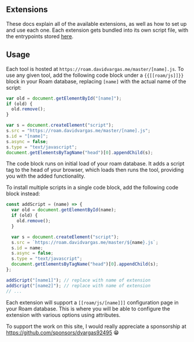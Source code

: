 ## Extensions

These docs explain all of the available extensions, as well as how to set up and use each one. Each extension gets bundled into its own script file, with the entrypoints stored [here](https://github.com/dvargas92495/roam-js-extensions/tree/master/src/entries).

## Usage

Each tool is hosted at `https://roam.davidvargas.me/master/[name].js`. To use any given tool, add the following code block under a `{{[[roam/js]]}}` block in your Roam database, replacing `[name]` with the actual name of the script:

```javascript
var old = document.getElementById("[name]");
if (old) {
  old.remove();
}

var s = document.createElement("script");
s.src = "https://roam.davidvargas.me/master/[name].js";
s.id = "[name]";
s.async = false;
s.type = "text/javascript";
document.getElementsByTagName("head")[0].appendChild(s);
```

The code block runs on initial load of your roam database. It adds a script tag to the head of your browser, which loads then runs the tool, providing you with the added functionality.

To install multiple scripts in a single code block, add the following code block instead:

```javascript
const addScript = (name) => {
  var old = document.getElementById(name);
  if (old) {
    old.remove();
  }

  var s = document.createElement("script");
  s.src = `https://roam.davidvargas.me/master/${name}.js`;
  s.id = name;
  s.async = false;
  s.type = "text/javascript";
  document.getElementsByTagName("head")[0].appendChild(s);
};

addScript("[name1]"); // replace with name of extension
addScript("[name2]"); // replace with name of extension
// ...
```

Each extension will support a `[[roam/js/[name]]]` configuration page in your Roam database. This is where you will be able to configure the extension with various options using attributes.

To support the work on this site, I would really appreciate a sponsorship at https://github.com/sponsors/dvargas92495 😁
